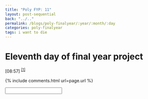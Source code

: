 ```yaml
---
title: "Poly FYP: 11"
layout: post-sequential
back: "../.."
permalink: /blogs/poly-finalyear/:year/:month/:day
categories: poly-finalyear
tags: i want to die
---
```

# Eleventh day of final year project

<span class="timestamp">[08:57]</span> <sup><a href="#1">[1]</a></sup>


<!--

<span class='disable-selection' ondblclick="this.innerHTML=''">&lt;<b>REDACTED</b>&gt;</span>
<span class='disable-selection' ondblclick="this.innerHTML=''">&#42;&#42;&#42;&#42;</span>

-->
{% include comments.html url=page.url %}

<input id="password-input" type="password" class="text-secret" onkeyup="unlock()" autocomplete="off">

<span class="disable-selection" id="truth" style="display:none;"><span class='disable-selection' ondblclick="this.innerHTML='fuck'">&#42;&#42;&#42;&#42;</span> everything. why am i in this project of all other projects. <span style="font-size:120%;">i cannot do design</span>. I have experienced what it's like to learn and do design in IT, AND I CAN'T DO IT. I CAN'T DO IT, I JUST CAN't <span style="font-size:150%;">I WILL FAIL THIS FYPJ BECAUSE I ABSOLUTELY SUCK AT THIS</span>. I can't i can't i can't i can't i can't i can't i can't i can't i can't i can't i can't i can't. <br><br>A̷̲̭̰̟̮͙͎̬̱̰͚̺̠̼̔͛͌̊̒̈͋̋̍̃̓́́͆̄̌̌̂́̉̈́͋̈́̈́͆̚͠͠͝A̷̢̡̡̡̰̖̦̦̰͙̬͚̮̬̙͉͔͈̲̘̙̩̻̰̪̭̙̱͉͋͛̈̃̌́̀̀̆́́̓͐̏̅̄̏̋̒͆͌͋̐̔́͠͝͝ͅĄ̶̥͖̳͎̼̲̺̦̺̝̳͙̤̣̹̫̮́̓̈́́͋̔̒̂̌̈̍͜͝͠Ã̶̡̨̠̼̫̟͈͎̰̙̖͎̝̠̝̼̬̗̠̾̀̈́̂͋͜ͅͅA̸̧̨̨̨̡̛̛̯͚̥̗̬̻͉̭̞̝͚̝̺̲̜̱͋͒̐̅̒̈́̈̈́͂̇͒̆͒͆̐̓͆̈̈̃̈́̓͌̚͠͝ͅÄ̸͖̫̩͎̳̯́͜ͅẢ̴̡͚̩̳̪̭̺͇͔̞͈̎͑̽͂̓̊͂͌̒͑̃͠A̷̢̮͕̪̤͙̻͔̳͕̖͓̹̯̞͙͍̜͉̓̀̀̀̃͊̂̏̈́́̀͗̔͆̈̒͂̇͋̔͗͋́͗̕̚͜͠͝Ą̵̡̡̫̻̣̥̪̥͕̞̠̟͙͓̙̳̘̦̬̳̻̥͓̤̟̝͕̈́͒̈̂̉̇̄̋̎͆̂̒͒͌̈́̈̑̊͘͘̕̚͜͜͝ͅĄ̵̛̫̘̳̼̳͈̻͍̯̫̺͖̜̞̪͇̀̉͗̿̈́̆̀̔͋̈́͌̈́͛̊͂̓̉͂̐̒̓̽͘͜͠Ḁ̵͓̥̝̥͈̠̠͈̰̯͖̱̞̥̳͚̮̘̘̘̭͈̈́͠Ą̴̧̢̧̨͓̟̲̮̥̩͕͖͖̫̯͈̻͈͇͖̯̫̼̣̰̳̄̆̎͂̌̏͊̽̑͗̀͋̃͂̇̎̉̄͗͑̚͜͝ͅÀ̸̞̲͖͇̜̏̇̐͊̌͂͛̌͒͌̐̑̏̇̕̚Ą̵̢̨̢͉̘̲͓͍͔̝̟͎̫͖͇̦̜͇̯͍̙̞̰͇̲̳̳̝̔̎̏́̈́̽͋̂̀̏̉̆̇͗͆́̽͠͝͝͠͝͠Ä̵̢̧̢̞̤̮̝̘͓̠̮̫͓͖͔̼̖̮͖̻̥͈̲͓̬̟́͂̓͊͒̀̊͒̆͗͆̉͒͗͆̀͑͘̕͝͝͝͠Ä̷̢̧̨̜̱̭̭̝̞̙̯͍̦̰̤̞̹͔̥́̆̿̄̓̅͋̈́̄̀̂̈̅͝͝͝͝͝͝͝ͅͅĄ̵̨̨̛̛͚̤̳̩̳̼͉̟̞͚̤̮̱̍̔͆͂̓͊͂̓͌̊͛͒͐͂̋̒̃̇͛̓͑̈́̚͠ͅͅͅA̶̡̖͖̫̮͓͖͖̦͎̠͓̗̺̦̫̲̺̙̳͚͖͙͚̣͉͛̓͐̅̊̎̈́̄̀̒̀̾͘͜͝͝ͅA̴̛̜̜͉̰͍̯̳͂̐̔A̵̼͎̠̯̬̘̗͚̯̻͓̩͕͖͙͓̤͎͐̈͛͜A̷̛̯̝̼̞͙̤̺͈͔̝̟̭̣̟̤̞̗̗̤̓́͛͛̈̔̂͛̆̕͝A̴̡̼̱̫̽̾͛̄̇͌͐̈́̀̅͗̋̔̽̑̐́͛̏͌̄͒͠͠͝A̶̳̰̯̯̯̾͒̍̇ͅȦ̶͙̫̜̝̞̯̰̥̞͕̫̜̈́̽̊̆͆͒͒́̒̾̊̚͝Ȧ̵̘͖̣̼͕͎̼̼̺̞̮̗͎̖̰̙̻̫̏͛̾̋̽̋͌͜͝͠Å̴̧̨̙̣͇̙͇̦̜̠̺̤̞̗͇͔̗̱̫͎̟̺͚̔̀́̄͂͜A̸̡̧̛̯̩̘̙̔̔̏͛͒͛͌͆̃͊͆͜͝͝Ä̴̧̧̧̤͕͎̞͍̼͍̫̫̹́̈̊̍͛̔̂̿̅͂̑̂̆Ą̷̮̖̳̥͈̹̲͕͎̦̜͔͕̬̥͙̩͇͍͚̼̥̬̗̘́̃̓͂̈̍̌̌̑̀̑̊́̒͊̕͜͝͠Ȧ̸̡̖̰̹͙̭̻͓̘͍̒̓̋͒̃̔̿̐̑͌̀̒̑̀͊̎̓̕͘͜͜͠Ä̴̧̨̢̛͎͓̥͖̫̗̥̪̬͙̝̰̟͉̯̗̙̀̑̾̋̐̀͑͛̌̇͐̈́͋̄́̈́̀́͐̀̊͒͊͊̍̕͘͜͝Ȃ̸̰̗͎̜̳̳̑̐̎͑̂̓̋̊̌̃̾̀̓̌̎̈̚̕͘͠A̶̡̢̨̝̖͈̘̱̩͕̭̦̥̹͇͎̫̣̙̻͚͓̬̬̤̗͖̼̘͉͇̐̽̈̇̂̕͠Ẵ̵̡͍̭̞̥̼̤̯̠͖͚͙͖̗̣̙̜̂̽̍̈̕͜͜͠ͅA̷̬̺͕͕̦̝̰̙̯̺̳̦̟̜͈͓͂̒͂͊͑̊̑̒̃͂̓̀͐̆̊̄́́̈́͜͝ͅA̶̧̯͎͖̰̿̍͊̑̾̈́́̑̃̂̌͊̏̓͂̇̅͂̉̈́͘À̷̢̢̧̧̡̧̛̻͙̬̠̟̹͓̹̰͓͕͎͇̹̺̖̙͓̫̣̫͍̱̐͗͒͆̐̆͊̂͋̉͒͂̓̽̏͗͆̊͒̈͘͜͝͝ͅA̶̦͔̳̗̽͂̾͗̒̉̉͆̀̓̆͋̚͠A̵̛̯̔̂̑̽̓́̾͑̀̉̂̀̀͒͗͝A̵̧̧͉̤͍̱̣̹̼͚̺̍̓́̇̒̅͝͝ͅA̸̢̡̡̩͇̱̖͕̼̪̩̬̪̩͚̠̝͖̯̰̬͂̇͂̂̅̔̅̿̔̿͜͜͜͠À̸̢̖̗͔̦̳͚̦͉̅́̍͆̔̈́̉͗͒͗́͗̾͌̅̈́̇̾̐͑̑̀̈́̌̕͝͠͝͝A̴̡̡̡̛̹̫͓̫͔̻̫͉̫͙̺̪̣̟͉̪̩͙̮̜̘̟͍̓̓̉͒̓̈̏̅̆͑̒̈̓̚Ã̴̧̢̢̫̼̳̩̬͓̦̹̬̣͈̝̬̟̜̦̞̮̰̬̫̹̼̭͎̑͌̓̓̇̇̓̂̓͜͠Ą̶̺͎̯͖̫͖̮̤͕̐̾͑̈̃̾̔͌̾́̏͘ͅA̵̡͚̣̼̬̩͚̺͇̬̲͕̳͐̍̌͌̈͝͠ͅÄ̴̧͚̺͔͔͔͚̻́͛A̸̢̺͓͓̤͕͈̥̰̹̳̼̥̜̗̟͎̥̬̙̝̤̭̤̘̮̮͓̮̙̐̆̈́ͅA̵̛̪̙̱̒̿́́̈́̉̾̾̌̾̊͊̏͒̇̄̍̄͐͛̏̐͑̕̚̕͘͠͝͝A̶̢̢̹̻͍̝̣̩͖̜̩̻̳̫͕̗̠̠̣̮̖̰̦̤͉̯̘̜̜͒̈́̔̽̒̽͂̾̇̏͂̔͋̈́͋͛͋̈́͆̾̇̅̌͘̚͜A̶̡̟̜̦̼͕̹͖̯̦̳͎̻̹̹͙̱̩̞̋̈́͋̒̏̿̐͒̒͊̋͗̕͠͝͝Ả̴̡̢̜̪̯̬̤̲͉̺̗̰͕̝͍̮̞̯̜̖̦̳̟͔̫̖̲̳̔̐̈́́̐̌̒́͜͝ͅA̷̢̱͇̤̱̘̰̝̺̙̻͍̭̻̥̯̩͖̎͂̄͌͜͝ͅͅA̴̡͉͓̳͔͚̝͍͖͕̗͉̮̣̜̭̱̪͙̥̅̌͊̒̋̈́̋̊̔̒͒̅͛̈́̇̋̚Ą̸̢̛͈̝͖̤̰̲͕̹̗͉̗͕͙̰͎͎̞̱̳̈́̔̃͆͌̎́̐͌̒̃̑͐͌̏̊͑̾͐̽͠ͅͅA̸̡̡̟͔̠̭̠͍͖͖̠͂̃̓̒̓͝͝Ą̸͉͔̹͓͓̬̘̟̹̻̆̆͒͋̀̋͂̾̀̋̓͂̓͂̽̏̒͘A̸̡̡̛̮͔̯̳͓̳̭̺̗̙͍̩͖̬̗͚̐̌̍̑̃́̀̿͌̌̃͐͆̉͂̈̃̕͝͠͝A̶̡̻̯̺͎̳̖̲͉̺̗̼̼̦̟̱̣̤̩̜̠͓̺͊̂̈́̿͑̃̓̓̔̚̕͝͠À̸͉̔̉͂͠Ȧ̴̡̧̛̗͙͍̫͈̝̊̉̄̽͊͊A̷̢̡̖̻̫̬͍͈̬̣͐̐A̴̢̢̛̙͍̤̭̙̙͍̠̥͍̣̗͚̼̞̠͙͖̗̓̃̈́͑̏̈́͒͒͗̒̊̾͒̎͐̓̈́̓͆̓͛̐͆̕͝͠Ą̴̹̦̯͓̻̥̳̺͙̘̱̆̃̑͜A̵̡̢̛̫͓̲̼̼͉̰͓͓̹̪̖̗̲̠̝͍͇̫̯̤͖̣̙͚̼̐̽͒̔͑̃̐̽͊̋̋̐͘͠͝A̷̻͕̗͎͙̫͋̀͒̄͌͊͐̉̿͊͘͘̕Ȁ̵̼̂̀͛̀̉̂̔̓̆̓͑͂͘͘̚Ā̷̠̬̩͉̝̩̩͇̰̣̞͓̯̠͎̞͎̜̤̼͍̟̹̥͙͔̝̟́̂̃́̀͐Ą̷̧̢̛̭̠͇̘͇̫͖̗͔̹͉͍͈͊͂̍͂̀̀̅̐̍̎̉̏͠Ǎ̵̢̧̟̠̤̠̣̗̹͉̮̰̺͈̰̓͗̇̐̾̽̐̂̏͂̕A̶̢̨̨̡̧̝̻̗̤̘͚͖̺͓͖͇̹̳̯̘̜͙̝̞͉̞̾̾̃̒̆͗̋̈́̽̇̾̒̃͠͠͝ͅͅA̸̛̛̝̘͇̪̳͙̫͍͊̂̀̽́͋̓̌̈́̇͐̍́̾̈̀̾̍̈̊͘͘͜͝͝͝A̴̡͙̻̣̱̖̝͖̬̞̳̥͈͕͌̓̓̔̽̀̿̑͌͆̽̚͝A̶̢̡͙͖̹̬͕̘̘̻̭̽̾̒̉̅̈́̆̍̐͗̈͛̏̓͒͘͠͝͝A̴̡̞̪̣͙̳̍͝Ą̴̡͔̺͚̣̬̜̙̦͕̖̩̲̭͌̐̓̽̓̍͒̏̕͜A̸͓̮͆̆̒̆̉͐A̶̛̛̱͕̲͇̯̞͖͙̣̜̞̖̼͙̰̬̒̾̈̃̈́̃̿̽́̋͑͛͒̾̿̂̓͆̀͒̚͜͝A̷̧̧̧̧̪̜̳̫̲̤̭̘̙̻͖̮̙͓̳̣̟̽̀͘A̶̧̻̠̠͖̫̘͉̤̤̯͖̞̭̣̙̫̼͙͈͈͖̼͋͌̔̈́͋͊̏͊̅̆͜͝ͅA̷̤̪͎̘͊́̂̓̎̀̑͂͐̂̈́̉̿̉̂̅̌̄͛́̊͗̑͋̕͘̕͝͠͝A̴̛̛̟̮̳̝͚͉̥̻̖̤̺̱̙̖͋͌̓̏̈́̋̽̀̏̈́̃͒̿̋̕̚͜͝͝͠Ǎ̸̦̼̻͖͍̟̩̹̘̤̟̟̬̻̞̻Ả̶̡̧̨̨̨̛̖̜͍̟͖̰̟̻͓̗̱̳͎̺͙̙͓̥͖̻̩̲̳͙̇͆̑̑̎̎͑̿̾̓͒̊͌̓̾̕ͅA̴̧̨̠̘̲̱͖̜͉̥̬͎̙͓͉̮̻͇̣̗̐͛̈́̎́͜͜A̵̡͚͎̲̭̰̟͍͚̣̟̻̙̣̺̘̻̟͚͉̦̟͓̦͓͌͊̽̄̈́͂̽͠ͅA̸̢̨̧͇̯̹̮̗̮̜̰͙͚̦͔̠̼̠͔̹͉͇͕̪̤̗̝͛̎̈̓̂͘͜ͅA̶͉̲͂͋̅̂́͆͂̏̓̆̅̆̕Ą̶̡̢̢̥̟̘̼̣͓̥̝͓̬͚̮̻͓̝͖̳̘͈̃͌͗̋̀̀̄̃̊̂̾̍̾̽̈́̿̐̌̂̿̓͆́̍̑̿̚͝͝A̴̛͉͕̞̖̓̋̈́̀͂͑̀̀Ȧ̴̺̐̽͘À̶̰͇̪͍̜͖͚̪͔̪̣͓͕̹͖̰̈́͊̎͋͛̇͗̀̃̉̿̓̕̕̕͘͜͝͝͝ͅA̴̡̡̠̭̘͉̣͎̖̮̜͇̬̩͚̟͂̆̈́Ȁ̵̡̢̘̬͖͓͇̮͍̩̙̝̭͖̥̱̳͈̘̹͈̖̣͙̫̙̭́͐̒͋̽́̎̽̽̓̇̋̅̂̀͆̂̉͒̎̌͊̓̉̂͗̕̕͜͜͝Ȃ̸͚͚̫͍͈̻͍́̉̄̍̿̄̊̉͝A̵̡̨̹̝̻̩̪͇̠̣̜̦̞͚̟̓̂͆͋͊̓͆̾͆͒̂͗͘̚̕͜Ą̴̛̛̫͙͍͔̹͇͔͙͈͉̲̠̭͔̆͌͐͛̊̆̔́̇̈̈́̇͐́̌̍̈́̈́̄̐́̓͒̅̂͘̕͜͝͠Ą̴̨̨̢͙̲̘͙̤̮͚̭̦̘̙̝̞͓̩͍̠̻̥͓̫̝͕͊͐̄͐͗͗̓̂̉̔̅̈́̾̽̀̈́̓͛̌̎̅̊̚̕͜͜͝͠ͅÀ̷̐̆͐̍̂ͅA̸̢͉͙̖̦̳̋̆̿̏̎̿̔́̅͊͗͐͂̓̂͂̌̄̽͒̚͝Ā̴̬̹͓͙͖͎̪̍̐̏͜A̷̛͇͓̮̞̔̄̓̌͋̅̊̍̉͐̈́͒͂͒͑̑̒̊͗̎̉̆̇͜͝A̸̢͎͖̝̞̗͌̈́͒̽̈́͊̓̓͛̃́̎̆̈̒̒͌̿͑̊͋̓͆̚͝͝͝Ą̴̡̢̗͓͓̩͕̲̖̦̃͑̇́̄̎̓̀̓͘̕͝ͅA̶̛̫̺̘̱͍̺̪̥̳̠̹̝̻̟̗̳͒̽̄̎̽͋͐͂̒̇̑̈̈́̈́̂̿̊̊̒͛͑̌̓̈́͂̋͛͜͝Ą̶̨̨̭͎͓̗̮̺͙̫͍̟̺͙̋̓̍̒̆͐͆͒̊͑̎̌̾͌̈̌͋̓́̃̏̉̚͠͝ͅẠ̵̢̨̡̡̠̖͈̜͉̪̻̞͎͇͎̳̣̥̥̝͎͚̱̰̱̎͋͂̑͗̈́̏̿͋̉̓̐̕͜Ä̸̧̡̢̧̡̡̖͕̳̩̰͎̣̱̥͖̜̻̥̣̩̰̟͕̳́̉̇̓͒̂͂̋̊̐̒̽̇̈́̏̍͌̋̾̿͆̈̈́͘̚͝͝͝͝Ā̶̛̜̰̞̘͍̝̗̤̩̯͖͖̀̍̀̑͆̂̾͌̾̽̾A̸̯̣̮̦̜̣͈̿͝͠ͅA̷̡̧̢̧̡̧̨̢̩̘̪̦̭̤̖̩̝͍͙͖͖̰͓̬̪̺͔͎̓̈́̔́̒́͒̎̆̂̋̔͂̾͂̂̀̒̋̚͜A̵̡̛̻̹̥̮̞̻̰̋̾͑̎̔͑̂̈́̉͌̚̕̕͘͜Å̷̧̨̡̨̧̝͙̙̥͚͎͚̼̹͚̫͎͈͚̫̬̓͆̏̀̀͆̊̓̽͛͌͗̀̿͊̓̍̀̿̎̍͐̀̇̕͘͠͝͠Ȁ̴̢̡̧̻̖͔̖̺͉̥̦͉̖̮̻̻͙̞͈͕̞̭͉̟̦̩̹̂̏͗̉͘͜Å̵̢̺̯̝͉̪̣̤̗̜̠̗̣͖̬̯͎̝̼̣͚̦̘̬̙̈́͘Ǟ̴͔͙͖̟̗̪̤͙̖̃̔̑̄̾̎́͌̀̍̿̈́̊́̂͌̀͊̊̆͑̓̍̏̕̕ͅA̶̛͕͈̘̼͇̩͙͕̋̊͑́̂͋͆͠À̷̙͙̹̪̜̥͈̰̰̼̞̬̟̮̠͔̝̖̺̰À̸̡̡̢͔̟̼̼͚̯̯̫̲̠͈̙͖͉̫̼̯͎͈̗̖̗̰͈͈͊̓͑̿͛̇͒̓͘͘͜͜͝Ả̶̡̧̼̲͖̝̻͎̱̣͖̲̞̠̪͍̳͖̫̬̖͙̥̹͇̀́̔̎͋̏͑̈́͋͐͌̍̑̔̎̉͠͝A̶̙̥̙̾͛̂̐̊̕A̶̰͎͕̗͔̠̪̗͙̮̾͂̌̋̋̆̃̍͐̏̎̀̌͂͐͋̌̿̏͆̍̕͝A̸̛͙̓̓̾̀̓̏̌͛̓̒̀̾̈͗̂̔̒͘͝Ȃ̸̳̟̞̜̼̰̗͉̻̫̱͈̻̖̥̗̞̗̭̱̤̗͉̱͐̀̕A̶͚̝̭̱͙̦̬̟͙͙̺̟͉̩̦̫̖̖̖̻̬̳̣̙̙̞͐̿̀̅̓̋̆̽̔̿̒̿́̇̓͂̉̀͊̇̀̕͝͝͝ͅͅĄ̴̧̫̱̘̙̮̲̙̹͔͔͔̲̙̱̊́̈́̈́͐́͘Â̴̼̩͔̪̳̯̌͂͛͘̕͜A̶̢̞͓̞̹͖͔͍̟͗͋͂̓̂̔̆̈́͊͑̌̄͌͒̂̈́̂̒͆̂̽̑̚ͅA̶͇̮͔̮͚͖̭̼̔̊̀̽͑̈́̐̇̈̐̏͆͊͋̔̿̓̀͆̽͂̂̑̍͝Ḁ̶̛̥̠͎̣̰̽͂̓̌̿̅͆̓̒͗̉͌̾͂̏͠A̵̢̨̧͍͖̣̙̝͔̘̯͉̣͎̺̩͙̫̫̹̮͚͊̒̔̐͂́́̎͊́̎̋̌̍̀͜ͅÄ̶̢̻̬̪͇͍̙̘̘̪̱͕͕̩̙̬̣̻̼̪̜̲̣̫̣͊̀̔́́̓͊͆̈́͘͜͝͝ͅͅĄ̷̢̛̣̘̼̳̤̫̩̹̟̭̞̬͓̠̫͇̻͈̹̪̏̌̑̐̋̾̐͗̕A̴̛̗͈̠̠̟̜̬̹̓̉̊̂͗̍̈̔̿͊̚ͅA̸̛̪͖̙̼̰̯͓̪͚͇̪̰̻̼̝̗͈̎̀̂̋̒̆̈́́̂͛̈́̄͂̏̾͋̓̊̊̎̇̑̽͘͘͘͜͝͝͠A̶̯̽A̶̧̛̫̬͓̲̦͙̤̯̖͚͈̩̽̎̈́͐̍́͋̏̊͑̒͑̀̉̑͆̀͆́̕̚Ä̸̖̥̹̺̹̙̳͖̥̝̤͍̓̈́̏́̆̋̐̈̐̆̔̈́̾̈́̅͛͛̇͛͗͑̑̕̚͠͠ͅA̴̢̡̫͓̟͍̪̪̪̞͔͖̳͛͛̄̀́͆A̸̧̧̛̮̫͚̳̭̯͉̳͖͇̝͕͓̠͈̯̼̟̙̼̦̰̩͓͕̒͆̀̇͐̔̆̍̋͑͒̆͐̂̐̅̚ͅA̸͉̘̙̺̎̄̉̏͝͝A̸̛̯̬̝͔̲͚̪̽̊͑̋̑͛̋̍̑̉̓̾͗͌̋̈̾̍͒͑̍̔̕͜͠Ȃ̸̧̛͙̺͉̓̎͊̀̎̄͂́͊͌̇́̃̋̂̄̅̈́̔́̋̉̈̒͊̕̕͜͝Ả̵̧̡̡̢̧̰̤͍̺̝̞͉͔̩̝̻͚̣̣̺̉͑̒̋́̐̾̆͛͑̓̒̚͠À̵͓̞̖͖̘̱͎̹͌͆̇͌̿̈́̾͂̀͒̓̅̅̽̅̈́̊͋̓̀͋̔͂̅͗̓͘̕̚͠À̸̢̢̨̡̯̟̬̬͔͈̹̭̭̮̘͍͚̫̰̖͚̥̖̹͔̰͚̌̇̋̆͗̋̒̎̄͆̇̇̓̌̈́͂̃͗̐̔͆̄̓̽̚͘͝͝Ą̷̨͕̣̰̞̻̥͓̙͔͚̰̳̔̍́͛̇̿̇̎͗́̋͐̄͜͠Å̴̞̋͒́̓͐̐̈̀̅̆̋͗̋͋̃̅́͛̄̾̍̊̆̕̕͠A̸̢̨̧̛͈̬̠͚͙̦͔̤͓̭̝͙̼͖̣͚͛̾̓̏͂̚͜͜A̸̗̣̤̲̝͓̫͚̍̓̃̔̌̿̎̎̀̀̚̕̕͝ͅĄ̵̢̟̫͕̹̪̭̯͍̤͈̬̂̇̇A̸̻͉͓͓̰̼̲͎̩͚̩͖̟̽͛̾̀͑̿͂̉̌̇̆͗̈́̇̑̈͘͘͠A̶̡̻̻̰̣̫̙̟̺̭̩̤̭͉̻͙͕͚͙̥̎͒̈͂̈́̔̎͜A̴̡̧̢̦̹͇̳͉̼̻̙̘̗̥̱̳͓̙͍̼͔̬̝̘̣͕̞̩̤͑͛́̔́͒̈́̓͆͊̿̿̋̊̒̈́̚͜͝ͅĄ̷̡̧̤̠͎͍̞̠͙̦̪̎̆͛̂̿͛̃̊̄̂̂͌̃̄̓͛̑̑͂͐̉͋̔̄̈́̀̕͘͜͜͝͝Ả̴͓̘̀̏͊͊̈́́͌̑̇̌̎̍́̃̈͆̽̈́̚͘͝Ą̴̛̛̗͍͎͊̌̓̐͆̋̍̅̃̌̎͛͂̀́͌̓̎̓̓̈́̈́͂͆̽̕͘͝A̷̦͎̦̻̮͍͒̿̈́͊̃͆̔̆̍͋ͅA̴̢̡̠̖̔̍̐̀̇͂͂͋̿́̊̿̏̂̌̽͐̀̒͛̍̕͝ͅA̷̧̛̰͈̙̟͉̙̬̤̤̱͉̹̫̼̜̮͍̝̐̓̔͂͂̕͘͜ͅͅA̸̡̢̡̭͇̦̲̗̘̖͍̖̯̫͍̻͇̮̭͔̬̮̜͖̓̈́̃͋͂̉̋̏̈̇̾̾̐̓A̶̧̢͔͉̟̮̗͈͍̟͍͎̩̹͚̹̼͎̩̫̠͚̙̬͍̯̿̓̆̐̈́̾́̍̈́̀̍̉̔́̆̌͐̋̿̂̍͗̂͝͝ͅA̶̧̨̨̛̬̤̭̣̱͖͉̣̞͈̙̬͚͓̲̭͙̰͎̝̖̺̯͎̟͗͋̋͑̐͒́̊̃̆̀̈́̊̎̈́͋̀̅͘Á̴͉͔͖̻̠̜̼͇̋̒̄̃͗͛̽͑̾́̀͐̊̅̈́̿̽̕͜͠͠Ả̶̢̢̢̤̹̜̙̹̠͈̝͚͎̮̾̑̇̄̈́́̾͂́̃̽̕͜Ḁ̴̡̧̖͔̫̦̺̥͖͍̖̥̞̖̋͜A̸̛̠͎̼͂̌͂̃̎̽̓̌̂͛̏́̓̏́́̅̈̊̂̊̈́͠Ą̷̨͈͎̪̝̞̝̻͈͖̯̪̮̊̾͌̽ͅͅA̵̡̨̩͇̹͕̺̞͍̝̹͙͎̫̭̺̦̱͉̦̗͎͓͚͎͈͓̞̾́͛̑̅͘͜͜Ä̴̧̧̡̢̞͎̻͔̣̞̜͉͚̭̖̳̜̩̣͈̻́͆̈̑̎̊̏̄͑́͂͐̓̔̄̉̇̏̈́̊̐̑̾͒̈́̀̚͝A̸̺̦̗̳̙̼̦̙̫̪̟̦̘͇͚̯̻̹̹̫͔͉͕̐̀̋́̓̌͋̔̌̎͝͝ͅA̷̜̠̣̎̾͒̈͑̊̽͊́̀̈́̃͘̚Ã̵̛͓̯͓̀̾̈́̈͌̄͐̉̂̏̇̋́̃̓̈́̋͆̒̑̕͠͝͝Ą̶̨̨̛̼̭͇̤̜̻̭̖̱̺̜̮̻̖̩͓̞̱͙̙̼̤̽̂̀̌̿̔͋͑̇̓̔̍ͅͅĄ̶̢̨̨̹̝̮͔̼̮͖̥̘͉͖͎̲̅̈́̐̒̌̑̀̑͑̋̐͂̄̓͊̃̂̀͆̍̓̌̌̕̚̚͘͝Ą̴̡͕͇̩̝̤̘̫̙̝͉̲̜̜̯̦̗̘͎̟͍͉̥̳̘̪̰̐̐̈́͆̿́̓̊́̚ͅͅĄ̵̢̧̙̜̣͍̯̖̗̳̻͇̘̙̟̤̲̭̙̣̳̰̮̰̏̋̌̊͋͐̈͜ͅͅA̵̧̝͒̐͒͗̿͒̈́̿̌̄͗̐͑̈́͌͒̚̕͝͠͠͠A̵̧̧̤̱̙͎̼̺͐̽̋̕̕͝Ȃ̷̢̛̘̺̳̱̖͚͇̠̙̗̘͓̦̇̈̏̏̉̀̇͂̔̑̈͆̓̈́͋̅͊͂͆̒̈́͋̈́͛͆͌̈́͝͠<br><br><br><br>aight</span>
